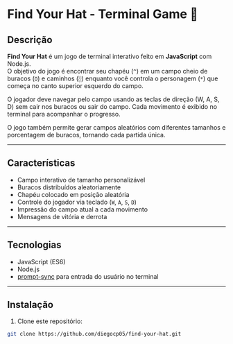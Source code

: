 # Find Your Hat - Terminal Game 🎩

## Descrição
**Find Your Hat** é um jogo de terminal interativo feito em **JavaScript** com Node.js.  
O objetivo do jogo é encontrar seu chapéu (`^`) em um campo cheio de buracos (`O`) e caminhos (`░`) enquanto você controla o personagem (`*`) que começa no canto superior esquerdo do campo.

O jogador deve navegar pelo campo usando as teclas de direção (W, A, S, D) sem cair nos buracos ou sair do campo. Cada movimento é exibido no terminal para acompanhar o progresso.

O jogo também permite gerar campos aleatórios com diferentes tamanhos e porcentagem de buracos, tornando cada partida única.

---

## Características
- Campo interativo de tamanho personalizável
- Buracos distribuídos aleatoriamente
- Chapéu colocado em posição aleatória
- Controle do jogador via teclado (`W`, `A`, `S`, `D`)
- Impressão do campo atual a cada movimento
- Mensagens de vitória e derrota

---

## Tecnologias
- JavaScript (ES6)
- Node.js
- [prompt-sync](https://www.npmjs.com/package/prompt-sync) para entrada do usuário no terminal

---

## Instalação
1. Clone este repositório:
```bash
git clone https://github.com/diegocp05/find-your-hat.git

